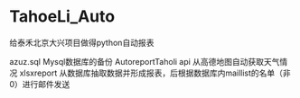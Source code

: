 # TahoeLi_Auto
给泰禾北京大兴项目做得python自动报表

azuz.sql Mysql数据库的备份
AutoreportTaholi
  api 从高德地图自动获取天气情况
  xlsxreport 从数据库抽取数据并形成报表，后根据数据库内maillist的名单（非0）进行邮件发送
 
 
